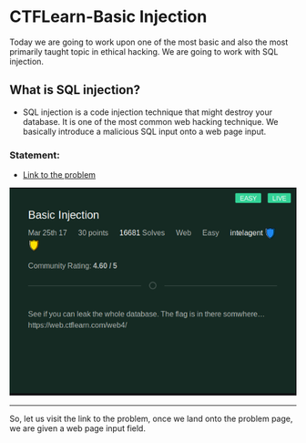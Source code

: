 # CTFLearn-Basic Injection

Today we are going to work upon one of the most basic and also the most primarily taught topic in ethical hacking. We are going to work with SQL injection.

## What is SQL injection?
* SQL injection is a code injection technique that might destroy your database. It is one of the most common web hacking technique. We basically introduce a malicious SQL input onto a web page input.

### Statement:

* [Link to the problem](https://web.ctflearn.com/web4/)

![sql,sqli,sql injection,CTFlearn,easy](https://raw.githubusercontent.com/SecOnset/SeconsetFile/master/writeups_pratyaksh/CTFLearn/CTFLearn%20SS/SQLi.png)

***
So, let us visit the link to the problem, once we land onto the problem page, we are given a web page input field.



